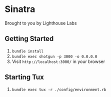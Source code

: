 Sinatra
=============

Brought to you by Lighthouse Labs

## Getting Started

1. `bundle install`
2. `bundle exec shotgun -p 3000 -o 0.0.0.0`
3. Visit `http://localhost:3000/` in your browser

## Starting Tux

1. `bundle exec tux -r ./config/environment.rb`